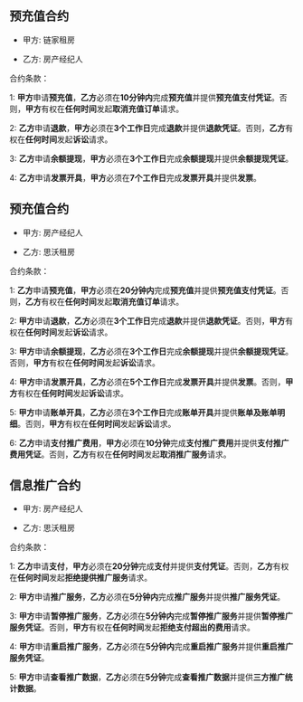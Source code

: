 ## 预充值合约
- 甲方: 链家租房 

- 乙方: 房产经纪人 

合约条款：

1:  **甲方**申请**预充值**，**乙方**必须在**10分钟内**完成**预充值**并提供**预充值支付凭证**。否则，**甲方**有权在**任何时间**发起**取消充值订单**请求。

2:  **乙方**申请**退款**，**甲方**必须在**3个工作日**完成**退款**并提供**退款凭证**。否则，**乙方**有权在**任何时间**发起**诉讼**请求。

3:  **乙方**申请**余额提现**，**甲方**必须在**3个工作日**完成**余额提现**并提供**余额提现凭证**。

4:  **乙方**申请**发票开具**，**甲方**必须在**7个工作日**完成**发票开具**并提供**发票**。


## 预充值合约
- 甲方: 房产经纪人 

- 乙方: 思沃租房 

合约条款：

1:  **乙方**申请**预充值**，**甲方**必须在**20分钟内**完成**预充值**并提供**预充值支付凭证**。否则，**乙方**有权在**任何时间**发起**取消充值订单**请求。

2:  **甲方**申请**退款**，**乙方**必须在**3个工作日**完成**退款**并提供**退款凭证**。否则，**甲方**有权在**任何时间**发起**诉讼**请求。

3:  **甲方**申请**余额提现**，**乙方**必须在**3个工作日**完成**余额提现**并提供**余额提现凭证**。否则，**甲方**有权在**任何时间**发起**诉讼**请求。

4:  **甲方**申请**发票开具**，**乙方**必须在**5个工作日**完成**发票开具**并提供**发票**。否则，**甲方**有权在**任何时间**发起**诉讼**请求。

5:  **甲方**申请**账单开具**，**乙方**必须在**3个工作日**完成**账单开具**并提供**账单及账单明细**。否则，**甲方**有权在**任何时间**发起**诉讼**请求。

6:  **乙方**申请**支付推广费用**，**甲方**必须在**10分钟**完成**支付推广费用**并提供**支付推广费用凭证**。否则，**乙方**有权在**任何时间**发起**取消推广服务**请求。


## 信息推广合约
- 甲方: 房产经纪人 

- 乙方: 思沃租房 

合约条款：

1:  **乙方**申请**支付**，**甲方**必须在**20分钟**完成**支付**并提供**支付凭证**。否则，**乙方**有权在**任何时间**发起**拒绝提供推广服务**请求。

2:  **甲方**申请**推广服务**，**乙方**必须在**5分钟内**完成**推广服务**并提供**推广服务凭证**。

3:  **甲方**申请**暂停推广服务**，**乙方**必须在**5分钟内**完成**暂停推广服务**并提供**暂停推广服务凭证**。否则，**甲方**有权在**任何时间**发起**拒绝支付超出的费用**请求。

4:  **甲方**申请**重启推广服务**，**乙方**必须在**5分钟内**完成**重启推广服务**并提供**重启推广服务凭证**。

5:  **甲方**申请**查看推广数据**，**乙方**必须在**5分钟**完成**查看推广数据**并提供**三方推广统计数据**。


